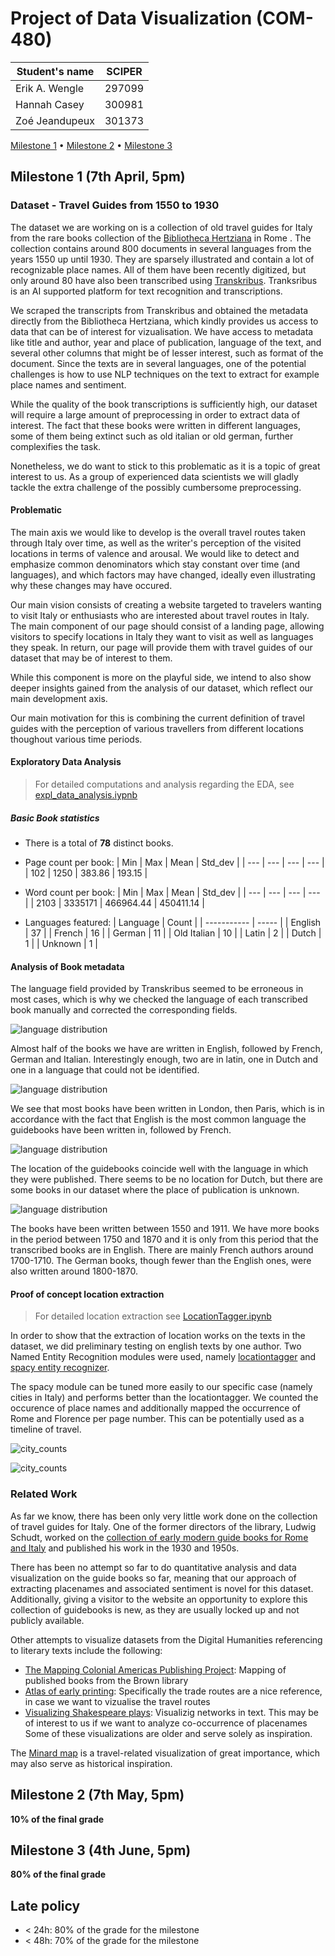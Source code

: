 # Project of Data Visualization (COM-480)

| Student's name | SCIPER |
| -------------- | ------ |
| Erik A. Wengle| 297099|
| Hannah Casey| 300981 |
| Zoé Jeandupeux| 301373 |

[Milestone 1](#milestone-1) • [Milestone 2](#milestone-2) • [Milestone 3](#milestone-3)

## Milestone 1 (7th April, 5pm)

### Dataset - Travel Guides from 1550 to 1930

The dataset we are working on is a collection of old travel guides for Italy from the rare books collection of the [Bibliotheca Hertziana](https://www.biblhertz.it/it/home) in Rome . 
The collection contains around 800 documents in several languages from the years 1550 up until 1930. 
They are sparsely illustrated and contain a lot of recognizable place names. 
All of them have been recently digitized, but only around 80 have also been transcribed using [Transkribus](https://readcoop.eu/transkribus/?sc=Transkribus). Tranksribus is an AI supported platform for text recognition and transcriptions. 

We scraped the transcripts from Transkribus and obtained the metadata directly from the Bibliotheca Hertziana, which kindly provides us access to data that can be of interest for vizualisation. We have access to metadata like title and author, year and place of publication, language of the text, and several other columns that might be of lesser interest, such as format of the document. Since the texts are in several languages, one of the potential challenges is how to use NLP techniques on the text to extract for example place names and sentiment. 

While the quality of the book transcriptions is sufficiently high, our dataset will require a large amount of preprocessing in order to extract data of interest.
The fact that these books were written in different languages, some of them being extinct such as old italian or old german, further complexifies the task. 

Nonetheless, we do want to stick to this problematic as it is a topic of great interest to us. As a group of experienced data scientists we will gladly tackle the extra challenge of the possibly cumbersome preprocessing.


#### Problematic

The main axis we would like to develop is the overall travel routes taken through Italy over time, as well as the writer's perception of the visited locations in terms of valence and arousal. We would like to detect and emphasize common denominators which stay constant over time (and languages), and which factors may have changed, ideally even illustrating why these changes may have occured.

Our main vision consists of creating a website targeted to travelers wanting to visit Italy or enthusiasts who are interested about travel routes in Italy. The main component of our page should consist of a landing page, allowing visitors to specify locations in Italy they want to visit as well as languages they speak. In return, our page will provide them with travel guides of our dataset that may be of interest to them.

While this component is more on the playful side, we intend to also show deeper insights gained from the analysis of our dataset, which reflect our main development axis.

Our main motivation for this is combining the current definition of travel guides with the perception of various travellers from different locations thoughout various time periods.

#### Exploratory Data Analysis

> For detailed computations and analysis regarding the EDA, see [expl_data_analysis.iypnb](expl_data_analysis.iypnb)


##### Basic Book statistics



- There is a total of **78** distinct books.

- Page count per book:
  | Min | Max |  Mean   | Std_dev |
  | --- | --- |   ---   |   ---   |
  | 102 | 1250 | 383.86 | 193.15  |

- Word count per book:
  | Min  |   Max   |   Mean    |  Std_dev  |
  | ---  |   ---   |    ---    |    ---    |
  | 2103 | 3335171 | 466964.44 | 450411.14 |

- Languages featured:
    | Language    | Count |
    | ----------- | ----- |
    | English     | 37    |
    | French      | 16    |
    | German      | 11    |
    | Old Italian | 10    |
    | Latin       | 2     |
    | Dutch       | 1     |
    | Unknown     | 1     |


#### Analysis of Book metadata


The language field provided by Transkribus seemed to be erroneous in most cases, which is why we checked the language of each transcribed book manually and corrected the corresponding fields.

![language distribution](./plots/language_distribution.png)

Almost half of the books we have are written in English, followed by French, German and Italian. Interestingly enough, two are in latin, one in Dutch and one in a language that could not be identified.


![language distribution](./plots/location_distr.png)

We see that most books have been written in London, then Paris, which is in accordance with the fact that English is the most common language the guidebooks have been written in, followed by French. 

![language distribution](./plots/language_publish.png)

The location of the guidebooks coincide well with the language in which they were published. There seems to be no location for Dutch, but there are some books in our dataset where the place of publication is unknown.

![language distribution](./plots/lang_yr.png)

The books have been written between 1550 and 1911. We have more books in the period between 1750 and 1870 and it is only from this period that the transcribed books are in English. There are mainly French authors around 1700-1710. The German books, though fewer than the English ones, were also written around 1800-1870. 

#### Proof of concept location extraction

> For detailed location extraction see [LocationTagger.ipynb](LocationTagger.ipynb)

In order to show that the extraction of location works on the texts in the dataset, we did preliminary testing on english texts by one author. Two Named Entity Recognition modules were used, namely [locationtagger](https://pypi.org/project/locationtagger/) and [spacy entity recognizer](https://spacy.io/api/entityrecognizer). 

The spacy module can be tuned more easily to our specific case (namely cities in Italy) and performs better than the locationtagger. We counted the occurence of place names and additionally mapped the occurrence of Rome and Florence per page number. This can be potentially used as a timeline of travel. 

![city_counts](./plots/locationtagger_ex.png)

![city_counts](./plots/Rome_Florence_counts_ex.png)


### Related Work

As far we know, there has been only very little work done on the collection of travel guides for Italy. One of the former directors of the library, Ludwig Schudt, worked on the [collection of early modern guide books for Rome and Italy](https://digi.ub.uni-heidelberg.de/diglit/schudt1959/) and published his work in the 1930 and 1950s. 

There has been no attempt so far to do quantitative analysis and data visualization on the guide books so far, meaning that our approach of extracting placenames and associated sentiment is novel for this dataset. Additionally, giving a visitor to the website an opportunity to explore this collection of guidebooks is new, as they are usually locked up and not publicly available. 

Other attempts to visualize datasets from the Digital Humanities referencing to literary texts include the following: 
- [The Mapping Colonial Americas Publishing Project](http://cds.library.brown.edu/mapping-genres/): Mapping of published books from the Brown library
- [Atlas of early printing](http://atlas.lib.uiowa.edu/#): Specifically the trade routes are a nice reference, in case we want to vizualise the travel routes
- [Visualizing Shakespeare plays](https://www.martingrandjean.ch/network-visualization-shakespeare/): Visualizig networks in text. This may be of interest to us if we want to analyze co-occurrence of placenames
Some of these visualizations are older and serve solely as inspiration. 

The [Minard map](https://bigthink.com/strange-maps/229-vital-statistics-of-a-deadly-campaign-the-minard-map/) is a travel-related visualization of great importance, which may also serve as historical inspiration. 
 


## Milestone 2 (7th May, 5pm)

**10% of the final grade**


## Milestone 3 (4th June, 5pm)

**80% of the final grade**


## Late policy

- < 24h: 80% of the grade for the milestone
- < 48h: 70% of the grade for the milestone

